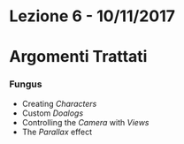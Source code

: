 # Lezione 6 - 10/11/2017

# Argomenti Trattati

### Fungus

* Creating _Characters_
* Custom _Doalogs_
* Controlling the _Camera_ with _Views_
* The _Parallax_ effect
